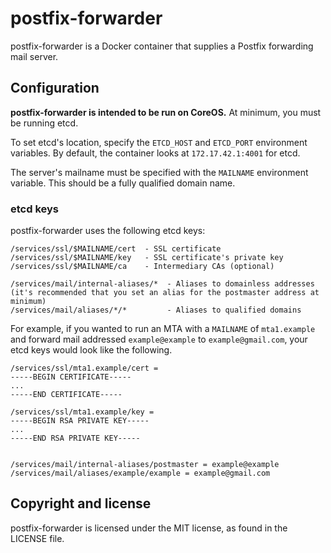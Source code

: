 # postfix-forwarder
postfix-forwarder is a Docker container that supplies a Postfix forwarding mail server.

## Configuration
**postfix-forwarder is intended to be run on CoreOS.** At minimum, you must be running etcd.

To set etcd's location, specify the `ETCD_HOST` and `ETCD_PORT` environment variables. By default, the container looks at `172.17.42.1:4001` for etcd.

The server's mailname must be specified with the `MAILNAME` environment variable. This should be a fully qualified domain name.

### etcd keys
postfix-forwarder uses the following etcd keys:
```
/services/ssl/$MAILNAME/cert  - SSL certificate
/services/ssl/$MAILNAME/key   - SSL certificate's private key
/services/ssl/$MAILNAME/ca    - Intermediary CAs (optional)

/services/mail/internal-aliases/*  - Aliases to domainless addresses (it's recommended that you set an alias for the postmaster address at minimum)
/services/mail/aliases/*/*         - Aliases to qualified domains
```

For example, if you wanted to run an MTA with a `MAILNAME` of `mta1.example` and forward mail addressed `example@example` to `example@gmail.com`, your etcd keys would look like the following.
```
/services/ssl/mta1.example/cert =
-----BEGIN CERTIFICATE-----
...
-----END CERTIFICATE-----

/services/ssl/mta1.example/key =
-----BEGIN RSA PRIVATE KEY-----
...
-----END RSA PRIVATE KEY-----


/services/mail/internal-aliases/postmaster = example@example
/services/mail/aliases/example/example = example@gmail.com
```

## Copyright and license
postfix-forwarder is licensed under the MIT license, as found in the LICENSE file.
